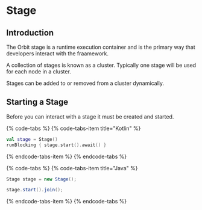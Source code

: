 # Stage

## Introduction

The Orbit stage is a runtime execution container and is the primary way that developers interact with the fraamework.

A collection of stages is known as a cluster. Typically one stage will be used for each node in a cluster.

Stages can be added to or removed from a cluster dynamically.

## Starting a Stage

Before you can interact with a stage it must be created and started.

{% code-tabs %}
{% code-tabs-item title="Kotlin" %}
```kotlin
val stage = Stage()
runBlocking { stage.start().await() }
```
{% endcode-tabs-item %}
{% endcode-tabs %}

{% code-tabs %}
{% code-tabs-item title="Java" %}
```java
Stage stage = new Stage();
stage.start().join();
```
{% endcode-tabs-item %}
{% endcode-tabs %}

